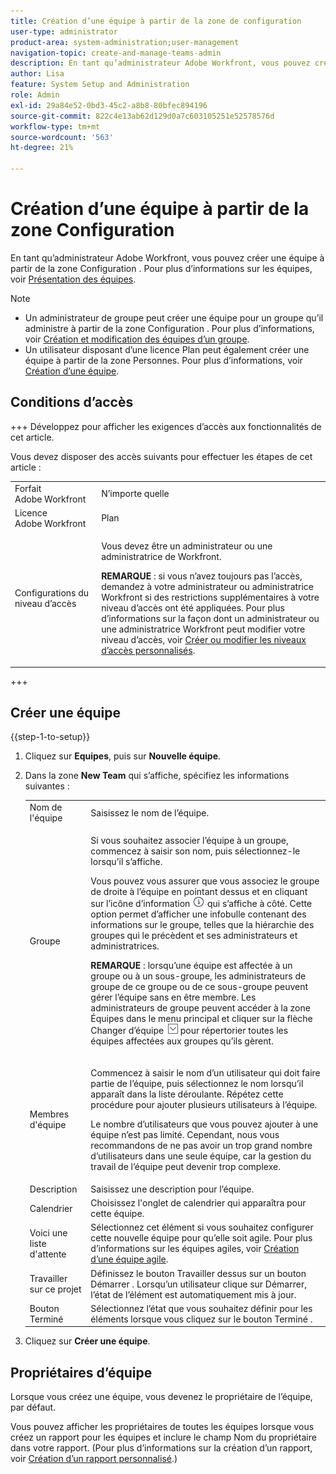 ```yaml
---
title: Création d’une équipe à partir de la zone de configuration
user-type: administrator
product-area: system-administration;user-management
navigation-topic: create-and-manage-teams-admin
description: En tant qu’administrateur Adobe Workfront, vous pouvez créer une équipe à partir de la zone Configuration .
author: Lisa
feature: System Setup and Administration
role: Admin
exl-id: 29a84e52-0bd3-45c2-a8b8-80bfec894196
source-git-commit: 822c4e13ab62d129d0a7c603105251e52578576d
workflow-type: tm+mt
source-wordcount: '563'
ht-degree: 21%

---
```


# Création d’une équipe à partir de la zone Configuration

En tant qu’administrateur Adobe Workfront, vous pouvez créer une équipe à partir de la zone Configuration . Pour plus d’informations sur les équipes, voir [Présentation des équipes](../../../people-teams-and-groups/create-and-manage-teams/teams-overview.md).

>[!NOTE]
>
>* Un administrateur de groupe peut créer une équipe pour un groupe qu’il administre à partir de la zone Configuration . Pour plus d’informations, voir [Création et modification des équipes d’un groupe](../../../administration-and-setup/manage-groups/work-with-group-objects/create-and-modify-a-groups-teams.md).
>* Un utilisateur disposant d’une licence Plan peut également créer une équipe à partir de la zone Personnes. Pour plus d’informations, voir [Création d’une équipe](../../../people-teams-and-groups/create-and-manage-teams/create-a-team.md).
>

## Conditions d’accès

+++ Développez pour afficher les exigences d’accès aux fonctionnalités de cet article.

Vous devez disposer des accès suivants pour effectuer les étapes de cet article :

<table style="table-layout:auto"> 
 <col> 
 <col> 
 <tbody> 
  <tr> 
   <td role="rowheader">Forfait Adobe Workfront</td> 
   <td>N’importe quelle</td> 
  </tr> 
  <tr> 
   <td role="rowheader">Licence Adobe Workfront</td> 
   <td>Plan</td> 
  </tr> 
  <tr> 
   <td role="rowheader">Configurations du niveau d’accès</td> 
   <td> <p>Vous devez être un administrateur ou une administratrice de Workfront.</p> <p><b>REMARQUE</b> : si vous n’avez toujours pas l’accès, demandez à votre administrateur ou administratrice Workfront si des restrictions supplémentaires à votre niveau d’accès ont été appliquées. Pour plus d’informations sur la façon dont un administrateur ou une administratrice Workfront peut modifier votre niveau d’accès, voir <a href="../../../administration-and-setup/add-users/configure-and-grant-access/create-modify-access-levels.md" class="MCXref xref">Créer ou modifier les niveaux d’accès personnalisés</a>.</p> </td> 
  </tr> 
 </tbody> 
</table>

+++

## Créer une équipe

{{step-1-to-setup}}

1. Cliquez sur **Equipes**, puis sur **Nouvelle équipe**.

1. Dans la zone **New Team** qui s’affiche, spécifiez les informations suivantes :

   <table style="table-layout:auto"> 
    <col> 
    <col> 
    <tbody> 
     <tr> 
      <td role="rowheader">Nom de l'équipe</td> 
      <td>Saisissez le nom de l’équipe.</td> 
     </tr> 
     <tr> 
      <td role="rowheader">Groupe</td> 
      <td> <p>Si vous souhaitez associer l’équipe à un groupe, commencez à saisir son nom, puis sélectionnez-le lorsqu’il s’affiche.</p> <p>Vous pouvez vous assurer que vous associez le groupe de droite à l’équipe en pointant dessus et en cliquant sur l’icône d’information <img src="assets/info-icon.png"> qui s’affiche à côté. Cette option permet d’afficher une infobulle contenant des informations sur le groupe, telles que la hiérarchie des groupes qui le précèdent et ses administrateurs et administratrices.</p> <p><b>REMARQUE</b> : lorsqu’une équipe est affectée à un groupe ou à un sous-groupe, les administrateurs de groupe de ce groupe ou de ce sous-groupe peuvent gérer l’équipe sans en être membre. Les administrateurs de groupe peuvent accéder à la zone Équipes dans le menu principal et cliquer sur la flèche Changer d’équipe <img src="assets/switch-team-icon.png" alt="Icône Changer l’équipe"> pour répertorier toutes les équipes affectées aux groupes qu’ils gèrent.</p> </td> 
     </tr> 
     <tr> 
      <td role="rowheader">Membres d'équipe</td> 
      <td> <p>Commencez à saisir le nom d’un utilisateur qui doit faire partie de l’équipe, puis sélectionnez le nom lorsqu’il apparaît dans la liste déroulante. Répétez cette procédure pour ajouter plusieurs utilisateurs à l’équipe.</p> <p>Le nombre d’utilisateurs que vous pouvez ajouter à une équipe n’est pas limité. Cependant, nous vous recommandons de ne pas avoir un trop grand nombre d’utilisateurs dans une seule équipe, car la gestion du travail de l’équipe peut devenir trop complexe.</p> </td> 
     </tr> 
     <tr> 
      <td role="rowheader">Description</td> 
      <td>Saisissez une description pour l’équipe.</td> 
     </tr> 
     <tr> 
      <td role="rowheader">Calendrier</td> 
      <td>Choisissez l'onglet de calendrier qui apparaîtra pour cette équipe.</td> 
     </tr> 
     <tr data-mc-conditions="SnippetConditions-wf-groups.system-level"> 
      <td role="rowheader">Voici une liste d'attente</td> 
      <td>Sélectionnez cet élément si vous souhaitez configurer cette nouvelle équipe pour qu’elle soit agile. Pour plus d’informations sur les équipes agiles, voir <a href="../../../agile/get-started-with-agile-in-workfront/create-an-agile-team.md" class="MCXref xref">Création d’une équipe agile</a>.</td> 
     </tr> 
     <tr> 
      <td role="rowheader">Travailler sur ce projet</td> 
      <td>Définissez le bouton Travailler dessus sur un bouton Démarrer . Lorsqu’un utilisateur clique sur Démarrer, l’état de l’élément est automatiquement mis à jour.</td> 
     </tr> 
     <tr> 
      <td role="rowheader">Bouton Terminé</td> 
      <td>Sélectionnez l’état que vous souhaitez définir pour les éléments lorsque vous cliquez sur le bouton Terminé .</td> 
     </tr> 
    </tbody> 
   </table>

1. Cliquez sur **Créer une équipe**.

## Propriétaires d’équipe

Lorsque vous créez une équipe, vous devenez le propriétaire de l’équipe, par défaut.

Vous pouvez afficher les propriétaires de toutes les équipes lorsque vous créez un rapport pour les équipes et inclure le champ Nom du propriétaire dans votre rapport. (Pour plus d’informations sur la création d’un rapport, voir [Création d’un rapport personnalisé](../../../reports-and-dashboards/reports/creating-and-managing-reports/create-custom-report.md).)
